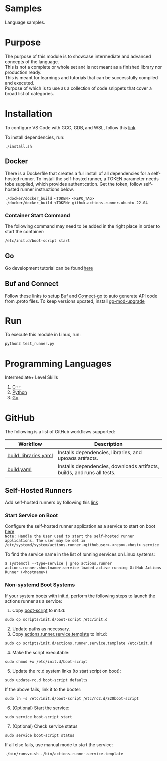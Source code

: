 # Samples
Language samples.

# Purpose
The purpose of this module is to showcase intermediate and advanced concepts of the language. \
This is not a complete or whole set and is not meant as a finished library nor production ready. \
This is meant for learnings and tutorials that can be successfully compiled and executed. \
Purpose of which is to use as a collection of code snippets that cover a broad list of categories.

# Installation

To configure VS Code with GCC, GDB, and WSL, follow this [link](https://code.visualstudio.com/docs/cpp/config-wsl)

To install dependencies, run:
```
./install.sh
```

## Docker

There is a Dockerfile that creates a full install of all dependencies for a self-hosted runner. 
To install the self-hosted runner, a TOKEN parameter needs tobe supplied, which provides authentication.
Get the token, follow self-hosted runner instructions below.
```
./docker/docker_build <TOKEN> <REPO_TAG>
./docker/docker_build <TOKEN> github.actions.runner.ubuntu-22.04
```

### Container Start Command
The following command may need to be added in the right place in order to start the container:
```
/etc/init.d/boot-script start
```

## Go

Go development tutorial can be found [here](https://code.visualstudio.com/docs/languages/go)

## Buf and Connect

Follow these links to setup [Buf](https://buf.build/docs/installation) and [Connect-go](https://connectrpc.com/docs/go/getting-started/) to auto generate API code from .proto files.
To keep versions updated, install [go-mod-upgrade](https://github.com/oligot/go-mod-upgrade)

# Run

To execute this module in Linux, run:
```
python3 test_runner.py
```

# Programming Languages

Intermediate+ Level Skills
1. [C++](tests/cpp/README.md) 
2. [Python](tests/py/README.md)
3. [Go](tests/go/README.md)

# GitHub

The following is a list of GitHub workflows supported:

| Workflow                            | Description                                                                          |
|-------------------------------------|--------------------------------------------------------------------------------------|
|[build_libraries.yaml](\.github/workflows/build_libraries.yaml) | Installs dependencies, libraries, and uploads artifacts.|
|[build.yaml](\.github/workflows/build.yaml) | Installs dependencies, downloads artifacts, builds, and runs all tests.|

## Self-Hosted Runners

Add self-hosted runners by following this [link](https://docs.github.com/en/actions/hosting-your-own-runners/managing-self-hosted-runners/adding-self-hosted-runners)

### Start Service on Boot

Configure the self-hosted runner application as a service to start on boot [here](https://docs.github.com/en/actions/hosting-your-own-runners/managing-self-hosted-runners/configuring-the-self-hosted-runner-application-as-a-service)\
`Note: Handle the User used to start the self-hosted runner applications. The user may be set in /etc/systemd/system/actions.runner.<githubuser>-<repo>.<host>.service`

To find the service name in the list of running services on Linux systems:
```
$ systemctl --type=service | grep actions.runner
actions.runner.<hostname>.service loaded active running GitHub Actions Runner (<hostname>)
```

### Non-systemd Boot Systems

If your system boots with init.d, perform the following steps to launch the actions runner as a service:
1. Copy [boot-script](scripts/init.d/boot-script) to init.d: 
```
sudo cp scripts/init.d/boot-script /etc/init.d
```
2. Update paths as necessary.
3. Copy [actions.runner.service.template](scripts/init.d/actions.runner.service.template) to init.d:
```
sudo cp scripts/init.d/actions.runner.service.template /etc/init.d
```
4. Make the script executable: 
```
sudo chmod +x /etc/init.d/boot-script
```
5. Update the rc.d system links (to start script on boot): 
```
sudo update-rc.d boot-script defaults
```
If the above fails, link it to the booter:
```
sudo ln -s /etc/init.d/boot-script /etc/rc2.d/S20boot-script
```
6. (Optional) Start the service: 
```
sudo service boot-script start
```
7. (Optional) Check service status
```
sudo service boot-script status
```
If all else fails, use manual mode to start the service:
``` 
./bin/runsvc.sh ./bin/actions.runner.service.template
```

